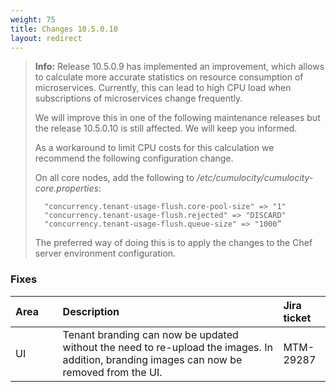 ```yaml
---
weight: 75
title: Changes 10.5.0.10
layout: redirect
---
```


>**Info:** Release 10.5.0.9 has implemented an improvement, which allows to calculate more accurate statistics on resource consumption of microservices. Currently, this can lead to high CPU load when subscriptions of microservices change frequently. 
>	
>We will improve this in one of the following maintenance releases but the release 10.5.0.10 is still affected. We will keep you informed.
>	
>As a workaround to limit CPU costs for this calculation we recommend the following configuration change.
>	
>On all core nodes, add the following to */etc/cumulocity/cumulocity-core.properties*: 
>	
>		"concurrency.tenant-usage-flush.core-pool-size" => "1"
>		"concurrency.tenant-usage-flush.rejected" => "DISCARD"
>		"concurrency.tenant-usage-flush.queue-size" => "1000”
>	
>The preferred way of doing this is to apply the changes to the Chef server environment configuration.


### Fixes

<table>
<colgroup>
<col style="width: 15%;">
<col style="width: 70%;">
<col style="width: 15%;">
</colgroup>
<thead>
<tr>
<th style="text-align:left">Area</th>
<th style="text-align:left">Description</th>
<th style="text-align:left">Jira ticket</th>
</tr>
</thead>
<tbody>
<tr>
<td style="text-align:left">UI</td>
<td style="text-align:left">Tenant branding can now be updated without the need to re-upload the images. In addition, branding images can now be removed from the UI.</td>
<td style="text-align:left">MTM-29287</td>
</tr>
</tbody>
</table>
